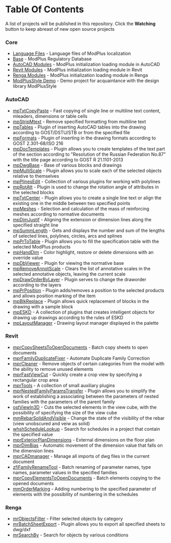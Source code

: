 # Table Of Contents

A list of projects will be published in this repository. Click the **Watching** button to keep abreast of new open source projects

### Core ###
- [Language Files](https://github.com/ModPlus-Software/Core_LanguageFiles) - Language files of ModPlus localization
- [Base](https://github.com/ModPlus-Software/Core_Base) - ModPlus Regulatory Database
- [AutoCAD Modules](https://github.com/ModPlus-Software/Core_AutoCAD_Modules) - ModPlus initialization loading module in AutoCAD
- [Revit Modules](https://github.com/ModPlus-Software/Core_Revit_Modules) - ModPlus initialization loading module in Revit
- [Renga Modules](https://github.com/ModPlus-Software/Core_Renga_Modules) - ModPlus initialization loading module in Renga
- [ModPlusStyle Demo](https://github.com/ModPlus-Software/Core_ModPlusStyle_Demo) - Demo project for acquaintance with the design library ModPlusStyle

### AutoCAD ###
- [mpTxtCopyPaste](https://github.com/ModPlus-Software/AutoCAD_mpTxtCopyPaste) - Fast copying of single line or multiline text content, mleaders, dimensions or table cells
- [mpStripMtext](https://github.com/ModPlus-Software/AutoCAD_mpStripMtext) - Remove specified formatting from multiline text
- [mpTables](https://github.com/ModPlus-Software/AutoCAD_mpTables) - Plugin of inserting AutoCAD tables into the drawing according to GOST/DSTU/STB or from the specified file
- [mpFormats](https://github.com/ModPlus-Software/AutoCAD_mpFormats) - Plugin of inserting in the drawing formats according to GOST 2.301-68/ISO 216
- [mpDocTemplates](https://github.com/ModPlus-Software/AutoCAD_mpDocTemplates) - Plugin allows you to create templates of the text part of the section according to "Resolution of the Russian Federation No.87" with the title page according to GOST R 21.1101-2013
- [mpDwgBase](https://github.com/ModPlus-Software/AutoCAD_mpDwgBase) - Base of various blocks and drawings
- [mpMultiScale](https://github.com/ModPlus-Software/AutoCAD_mpMultiScale) - Plugin allows you to scale each of the selected objects relative to themselves
- [mpPlinesEdit](https://github.com/ModPlus-Software/AutoCAD_mpPlinesEdit) - Collection of various plugins for working with polylines
- [mpRotAtt](https://github.com/ModPlus-Software/AutoCAD_mpRotAtt) - Plugin is used to change the rotation angle of attributes in the selected blocks
- [mpTxtCenter](https://github.com/ModPlus-Software/AutoCAD_mpTxtCenter) - Plugin allows you to create a single line text or align the existing one in the middle between two specified points
- [mpMeshes](https://github.com/ModPlus-Software/AutoCAD_mpMeshes) - Selection and calculation of the mass of reinforcing meshes according to normative documents
- [mpDimJustif](https://github.com/ModPlus-Software/AutoCAD_mpDimJustif) - Aligning the extension or dimension lines along the specified straight line
- [mpSummLength](https://github.com/ModPlus-Software/AutoCAD_mpSummLength) - Gets and displays the number and sum of the lengths of selected lines, polylines, circles, arcs and splines
- [mpPrToTable](https://github.com/ModPlus-Software/AutoCAD_mpPrToTable) - Plugin allows you to fill the specification table with the selected ModPlus products
- [mpHandDim](https://github.com/ModPlus-Software/AutoCAD_mpHandDim) - Color highlight, restore or delete dimensions with an override value
- [mpDbViewer](https://github.com/ModPlus-Software/AutoCAD_mpDbViewer) - Plugin for viewing the normative base
- [mpRemoveAnnotScale](https://github.com/ModPlus-Software/AutoCAD_mpRemoveAnnotScale) - Clears the list of annotative scales in the selected annotative objects, leaving the current scale
- [mpDrawOrderByLayer](https://github.com/ModPlus-Software/AutoCAD_mpDrawOrderByLayer) - Plugin serves to change the draworder according to the layers
- [mpPrPosition](https://github.com/ModPlus-Software/AutoCAD_mpPrPosition) - Plugin adds/removes a position to the selected products and allows position marking of the item
- [mpBlkReplace](https://github.com/ModPlus-Software/AutoCAD_mpBlkReplace) - Plugin allows quick replacement of blocks in the drawing with a sample block
- [mpESKD](https://github.com/ModPlus-Software/AutoCAD_mpESKD) - A collection of plugins that creates intelligent objects for drawing up drawings according to the rules of ESKD
- [mpLayoutManager](https://github.com/ModPlus-Software/AutoCAD_mpLayoutManager) - Drawing layout manager displayed in the palette
### Revit ###
- [mprCopySheetsToOpenDocuments](https://github.com/ModPlus-Software/Revit_mprCopySheetsToOpenDocuments) - Batch copy sheets to open documents
- [mprFamilyDuplicateFixer](https://github.com/ModPlus-Software/Revit_mprFamilyDuplicateFixer) - Automate Duplicate Family Correction
- [mprCleaner](https://github.com/ModPlus-Software/Revit_mprCleaner) - Remove objects of certain categories from the model with the ability to remove unused elements
- [mprFastViewCut](https://github.com/ModPlus-Software/Revit_mprFastViewCut) - Quickly create a crop view by specifying a rectangular crop area
- [mprTools](https://github.com/ModPlus-Software/Revit_mprTools) - A collection of small auxiliary plugins
- [mprNestedFamilyParamsTransfer](https://github.com/ModPlus-Software/Revit_mprNestedFamilyParamsTransfer) - Plugin allows you to simplify the work of establishing a associating between the parameters of nested families with the parameters of the parent family
- [ostViewIn3D](https://github.com/ModPlus-Software/Revit_ostViewIn3D) - Cuts the selected elements in the view cube, with the possibility of specifying the size of the view cube
- [mmRebarSolidAndVisible](https://github.com/ModPlus-Software/Revit_mmRebarSolidAndVisible) - Change the state of the visibility of the rebar (view unobscured and veiw as solid)
- [whshScheduleLookup](https://github.com/ModPlus-Software/Revit_whshScheduleLookup) - Search for schedules in a project that contain the specified value
- [mprExteriorPlanDimensions](https://github.com/ModPlus-Software/Revit_mprExteriorPlanDimensions) - External dimensions on the floor plan
- [mprDimBias](https://github.com/ModPlus-Software/Revit_mprDimBias) - Automatic movement of the dimension value that falls on the dimension lines
- [mprCADmanager](https://github.com/ModPlus-Software/Revit_mprCADmanager) - Manage all imports of dwg files in the current document
- [zfiFamilyRenameTool](https://github.com/ModPlus-Software/Revit_zfiFamilyRenameTool) - Batch renaming of parameter names, type names, parameter values in the specified families
- [mprCopyElementsToOpenDocuments](https://github.com/ModPlus-Software/Revit_mprCopyElementsToOpenDocuments) - Batch elements copying to the opened documents
- [mmOrderMarking](https://github.com/ModPlus-Software/Revit_mmOrderMarking) - Adding numbering to the specified parameter of elements with the possibility of numbering in the schedules
### Renga ###
- [mrObjectsFilter](https://github.com/ModPlus-Software/Renga_mrObjectsFilter) - Filter selected objects by category
- [mrBatchSheetExport](https://github.com/ModPlus-Software/Renga_mrBatchSheetExport) - Plugin allows you to export all specified sheets to dwg/dxf
- [mrSearchBy](https://github.com/ModPlus-Software/Renga_mrSearchBy) - Search for objects by various conditions
